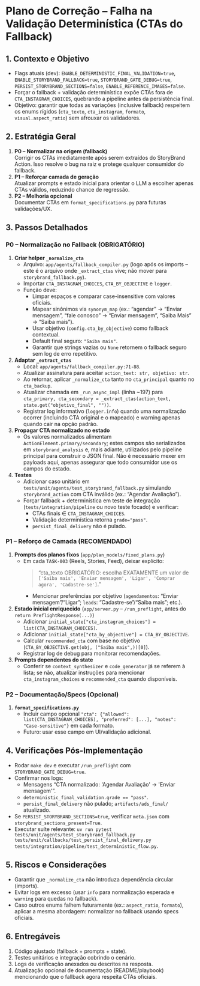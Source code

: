 # Plano de Correção – Falha na Validação Determinística (CTAs do Fallback)

## 1. Contexto e Objetivo
- Flags atuais (dev): `ENABLE_DETERMINISTIC_FINAL_VALIDATION=true`, `ENABLE_STORYBRAND_FALLBACK=true`, `STORYBRAND_GATE_DEBUG=true`, `PERSIST_STORYBRAND_SECTIONS=false`, `ENABLE_REFERENCE_IMAGES=false`.
- Forçar o fallback + validação determinística expõe CTAs fora de `CTA_INSTAGRAM_CHOICES`, quebrando a pipeline antes da persistência final.
- Objetivo: garantir que todas as variações (inclusive fallback) respeitem os enums rígidos (`cta_texto`, `cta_instagram`, `formato`, `visual.aspect_ratio`) sem afrouxar os validadores.

## 2. Estratégia Geral
1. **P0 – Normalizar na origem (fallback)**  
   Corrigir os CTAs imediatamente após serem extraídos do StoryBrand Action. Isso resolve o bug na raiz e protege qualquer consumidor do fallback.
2. **P1 – Reforçar camada de geração**  
   Atualizar prompts e estado inicial para orientar o LLM a escolher apenas CTAs válidos, reduzindo chance de regressão.
3. **P2 – Melhoria opcional**  
   Documentar CTAs em `format_specifications.py` para futuras validações/UX.

## 3. Passos Detalhados

### P0 – Normalização no Fallback (OBRIGATÓRIO)
1. **Criar helper `_normalize_cta`**  
   - Arquivo: `app/agents/fallback_compiler.py` (logo após os imports – este é o arquivo onde `_extract_ctas` vive; não mover para `storybrand_fallback.py`).  
   - Importar `CTA_INSTAGRAM_CHOICES`, `CTA_BY_OBJECTIVE` e `logger`.  
   - Função deve:
     - Limpar espaços e comparar case-insensitive com valores oficiais.  
     - Mapear sinônimos via `synonym_map` (ex.: “agendar” → “Enviar mensagem”, “fale conosco” → “Enviar mensagem”, “Saiba Mais” → “Saiba mais”).  
     - Usar objetivo (`config.cta_by_objective`) como fallback contextual.  
     - Default final seguro: `"Saiba mais"`.  
     - Garantir que strings vazias ou `None` retornem o fallback seguro sem log de erro repetitivo.
2. **Adaptar `_extract_ctas`**  
   - Local: `app/agents/fallback_compiler.py:71-88`.  
   - Atualizar assinatura para aceitar `action_text: str, objetivo: str`.  
   - Ao retornar, aplicar `_normalize_cta` tanto no `cta_principal` quanto no `cta_backup`.  
   - Atualizar chamada em `_run_async_impl` (linha ~197) para `cta_primary, cta_secondary = _extract_ctas(action_text, state.get("objetivo_final", ""))`.  
   - Registrar log informativo (`logger.info`) quando uma normalização ocorrer (incluindo CTA original e o mapeado) e warning apenas quando cair na opção padrão.
3. **Propagar CTA normalizado no estado**  
   - Os valores normalizados alimentam `ActionElement.primary/secondary`; estes campos são serializados em `storybrand_analysis` e, mais adiante, utilizados pelo pipeline principal para construir o JSON final. Não é necessário mexer em payloads aqui, apenas assegurar que todo consumidor use os campos do estado.
4. **Testes**  
   - Adicionar caso unitário em `tests/unit/agents/test_storybrand_fallback.py` simulando `storybrand_action` com CTA inválido (ex.: “Agendar Avaliação”).  
   - Forçar fallback + determinística em teste de integração (`tests/integration/pipeline` ou novo teste focado) e verificar:  
     - CTAs finais ∈ `CTA_INSTAGRAM_CHOICES`.  
     - Validação determinística retorna `grade="pass"`.  
     - `persist_final_delivery` não é pulado.

### P1 – Reforço de Camada (RECOMENDADO)
1. **Prompts dos planos fixos** (`app/plan_models/fixed_plans.py`)  
   - Em cada `TASK-003` (Reels, Stories, Feed), deixar explícito:  
     > “cta_texto OBRIGATÓRIO: escolha EXATAMENTE um valor de `['Saiba mais', 'Enviar mensagem', 'Ligar', 'Comprar agora', 'Cadastre-se']`.”  
     - Mencionar preferências por objetivo (`agendamentos`: “Enviar mensagem”/“Ligar”; `leads`: “Cadastre-se”/“Saiba mais”; etc.).
2. **Estado inicial enriquecido** (`app/server.py` – `/run_preflight`, antes do `return PreflightResponse(...)`)  
   - Adicionar `initial_state["cta_instagram_choices"] = list(CTA_INSTAGRAM_CHOICES)`.  
   - Adicionar `initial_state["cta_by_objective"] = CTA_BY_OBJECTIVE`.  
   - Calcular `recommended_cta` com base no objetivo (`CTA_BY_OBJECTIVE.get(obj, ("Saiba mais",))[0]`).  
   - Registrar log de debug para monitorar recomendações.
3. **Prompts dependentes do state**  
   - Conferir se `context_synthesizer` e `code_generator` já se referem à lista; se não, atualizar instruções para mencionar `cta_instagram_choices` e `recommended_cta` quando disponíveis.

### P2 – Documentação/Specs (Opcional)
1. **`format_specifications.py`**  
   - Incluir campo opcional `"cta": {"allowed": list(CTA_INSTAGRAM_CHOICES), "preferred": [...], "notes": "Case-sensitive"}` em cada formato.  
   - Futuro: usar esse campo em UI/validação adicional.

## 4. Verificações Pós-Implementação
- Rodar `make dev` e executar `/run_preflight` com `STORYBRAND_GATE_DEBUG=true`.  
- Confirmar nos logs:  
  - Mensagens “CTA normalizado: 'Agendar Avaliação' → 'Enviar mensagem'”.  
  - `deterministic_final_validation.grade == "pass"`.  
  - `persist_final_delivery` não pulado; `artifacts/ads_final/` atualizado.  
- Se `PERSIST_STORYBRAND_SECTIONS=true`, verificar `meta.json` com `storybrand_sections_present=True`.  
- Executar suíte relevante: `uv run pytest tests/unit/agents/test_storybrand_fallback.py tests/unit/callbacks/test_persist_final_delivery.py tests/integration/pipeline/test_deterministic_flow.py`.

## 5. Riscos e Considerações
- Garantir que `_normalize_cta` não introduza dependência circular (imports).  
- Evitar logs em excesso (usar `info` para normalização esperada e `warning` para quedas no fallback).  
- Caso outros enums falhem futuramente (ex.: `aspect_ratio`, `formato`), aplicar a mesma abordagem: normalizar no fallback usando specs oficiais.

## 6. Entregáveis
1. Código ajustado (fallback + prompts + state).  
2. Testes unitários e integração cobrindo o cenário.  
3. Logs de verificação anexados ou descritos na resposta.  
4. Atualização opcional de documentação (README/playbook) mencionando que o fallback agora respeita CTAs oficiais.

